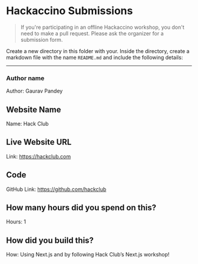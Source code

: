 # Hackaccino Submissions

> If you're participating in an offline Hackaccino workshop, you don't need to make a pull request. Please ask the organizer for a submission form.

Create a new directory in this folder with your. Inside the directory, create a markdown file with the name `README.md` and include the following details:

---

### Author name

Author: Gaurav Pandey

<!-- A name or nickname that you want to appear as the author of the website -->

## Website Name

Name: Hack Club

## Live Website URL

Link: https://hackclub.com

## Code

GitHub Link: https://github.com/hackclub

## How many hours did you spend on this?

Hours: 1

## How did you build this?

How: Using Next.js and by following Hack Club’s Next.js workshop!
